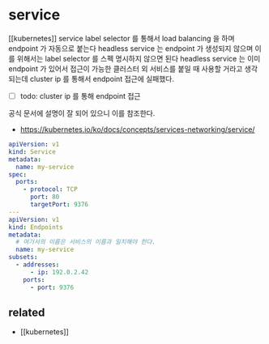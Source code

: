 # service

[[kubernetes]] service
label selector 를 통해서 load balancing 을 하며 endpoint 가 자동으로 붙는다
headless service 는 endpoint 가 생성되지 않으며 이를 위해서는 label selector 를 스펙 명시하지 않으면 된다
headless service 는 이미 endpoint 가 있어서 접근이 가능한 클러스터 외 서비스를 붙일 때 사용할 거라고 생각되는데 cluster ip 를 통해서 endpoint 접근에 실패했다.
- [ ] todo: cluster ip 를 통해 endpoint 접근

공식 문서에 설명이 잘 되어 있으니 이를 참조한다.
+ https://kubernetes.io/ko/docs/concepts/services-networking/service/
```yaml
apiVersion: v1
kind: Service
metadata:
  name: my-service
spec:
  ports:
    - protocol: TCP
      port: 80
      targetPort: 9376
---
apiVersion: v1
kind: Endpoints
metadata:
  # 여기서의 이름은 서비스의 이름과 일치해야 한다.
  name: my-service
subsets:
  - addresses:
      - ip: 192.0.2.42
    ports:
      - port: 9376
```

## related
- [[kubernetes]]
